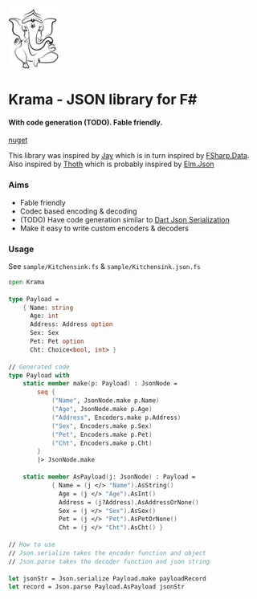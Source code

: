 <img src="./ganapati.png" alt="Ganapati" width="100"/>

# Krama - JSON library for F#
#### With code generation (TODO). Fable friendly.
[nuget](https://www.nuget.org/packages/Krama.Json)

This library was inspired by [Jay](https://github.com/pimbrouwers/Jay) which is in turn inspired by [FSharp.Data](https://github.com/fsprojects/FSharp.Data/blob/main/src/Json/JsonDocument.fs).
Also inspired by [Thoth](https://github.com/thoth-org/Thoth.Json) which is probably inspired by [Elm.Json](https://package.elm-lang.org/packages/elm/json/latest/)

### Aims
- Fable friendly
- Codec based encoding & decoding
- (TODO) Have code generation similar to [Dart Json Serialization](https://docs.flutter.dev/development/data-and-backend/json)
- Make it easy to write custom encoders & decoders

### Usage 
See `sample/Kitchensink.fs` & `sample/Kitchensink.json.fs`
```fsharp
open Krama

type Payload =
    { Name: string
      Age: int
      Address: Address option
      Sex: Sex
      Pet: Pet option
      Cht: Choice<bool, int> }

// Generated code
type Payload with
    static member make(p: Payload) : JsonNode =
        seq {
            ("Name", JsonNode.make p.Name)
            ("Age", JsonNode.make p.Age)
            ("Address", Encoders.make p.Address)
            ("Sex", Encoders.make p.Sex)
            ("Pet", Encoders.make p.Pet)
            ("Cht", Encoders.make p.Cht)
        }
        |> JsonNode.make

    static member AsPayload(j: JsonNode) : Payload =
            { Name = (j </> "Name").AsString()
              Age = (j </> "Age").AsInt()
              Address = (j?Address).AsAddressOrNone()
              Sex = (j </> "Sex").AsSex()
              Pet = (j </> "Pet").AsPetOrNone()
              Cht = (j </> "Cht").AsCht() }

// How to use 
// Json.serialize takes the encoder function and object
// Json.parse takes the decoder function and json string

let jsonStr = Json.serialize Payload.make payloadRecord
let record = Json.parse Payload.AsPayload jsonStr
```
